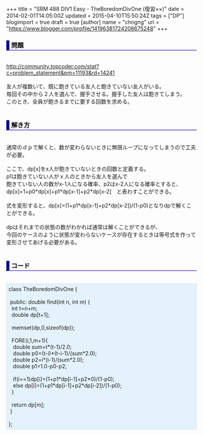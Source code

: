 +++
title = "SRM 488 DIV1 Easy - TheBoredomDivOne (復習××)"
date = 2014-02-01T14:05:00Z
updated = 2015-04-10T15:50:24Z
tags = ["DP"]
blogimport = true
draft = true
[author]
	name = "chngng"
	uri = "https://www.blogger.com/profile/14196381724208675248"
+++

<div dir="ltr" style="text-align: left;" trbidi="on"><h3 style="border-bottom: 2px solid slateblue; border-left: 8px solid navy; color: black; padding: 0px 0px 1px 5px;">問題 </h3><br /><a href="http://community.topcoder.com/stat?c=problem_statement&amp;pm=11193&amp;rd=14241" target="_blank">http://community.topcoder.com/stat?c=problem_statement&amp;pm=11193&amp;rd=14241</a><br /><br />友人が複数いて、既に飽きている友人と飽きていない友人がいる。<br />毎回その中から２人を選んで、握手させる。握手した友人は飽きてしまう。<br />このとき、全員が飽きるまでに要する回数を求める。<br /><br /><h3 style="border-bottom: 2px solid slateblue; border-left: 8px solid navy; color: black; padding: 0px 0px 1px 5px;">解き方 </h3><br />通常のｄｐで解くと、数が変わらないときに無限ループになってしまうので工夫が必要。<br /><br />ここで、dp[x]をx人が飽きていないときの回数と定義する。<br />p1は飽きていない人がｘ人のときから友人を選んで<br />飽きていない人の数がx-1人になる確率、p2はx-2人になる確率とすると、<br />dp[x]=1+p0*dp[x]+p1*dp[x-1]+p2*dp[x-2]　と表わすことができる。<br /><br />式を変形すると、dp[x]=(1+p1*dp[x-1]+p2*dp[x-2])/(1-p0)となりdpで解くことができる。<br /><br />dpはそれまでの状態の数がわかれば通常は解くことができるが、<br />今回のケースのように状態が変わらないケースが存在するときは等号式を作って変形させてあげる必要がある。<br /><br /><h3 style="border-bottom: 2px solid slateblue; border-left: 8px solid navy; color: black; padding: 0px 0px 1px 5px;">コード </h3><br /><div style="background-color: #e3f2fb; border: 1px dotted #CCCCCC; padding: 5px;">class TheBoredomDivOne {<br /><br /><span class="Apple-tab-span" style="white-space: pre;"> </span>public: double find(int n, int m) {<br /><span class="Apple-tab-span" style="white-space: pre;">  </span>int t=n+m;<br /><span class="Apple-tab-span" style="white-space: pre;">  </span>double dp[t+1];<br /><br /><span class="Apple-tab-span" style="white-space: pre;">  </span>memset(dp,0,sizeof(dp));<br /><br /><span class="Apple-tab-span" style="white-space: pre;">  </span>FORE(i,1,m+1){<br /><span class="Apple-tab-span" style="white-space: pre;">   </span>double sum=t*(t-1)/2.0;<br /><span class="Apple-tab-span" style="white-space: pre;">   </span>double p0=(t-i)*(t-i-1)/(sum*2.0);<br /><span class="Apple-tab-span" style="white-space: pre;">   </span>double p2=i*(i-1)/(sum*2.0);<br /><span class="Apple-tab-span" style="white-space: pre;">   </span>double p1=1.0-p0-p2;<br /><br /><span class="Apple-tab-span" style="white-space: pre;">   </span>if(i==1)dp[i]=(1+p1*dp[i-1]+p2*0)/(1-p0);<br /><span class="Apple-tab-span" style="white-space: pre;">   </span>else dp[i]=(1+p1*dp[i-1]+p2*dp[i-2])/(1-p0);<br /><span class="Apple-tab-span" style="white-space: pre;">  </span>}<br /><br /><span class="Apple-tab-span" style="white-space: pre;">  </span>return dp[m];<br /><span class="Apple-tab-span" style="white-space: pre;"> </span>}<br /><br />};</div></div>
